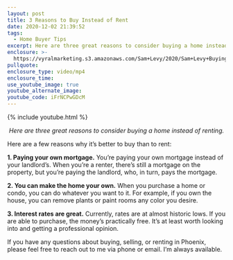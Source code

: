 ```yaml
---
layout: post
title: 3 Reasons to Buy Instead of Rent
date: 2020-12-02 21:39:52
tags:
  - Home Buyer Tips
excerpt: Here are three great reasons to consider buying a home instead of renting.
enclosure: >-
  https://vyralmarketing.s3.amazonaws.com/Sam+Levy/2020/Sam+Levy+Buying+vs+Renting.mp4
pullquote:
enclosure_type: video/mp4
enclosure_time:
use_youtube_image: true
youtube_alternate_image:
youtube_code: iFrNCPwGDcM
---
```


{% include youtube.html %}

<p style="text-align: center;"><em>Here are three great reasons to consider buying a home instead of renting.</em></p>

Here are a few reasons why it’s better to buy than to rent:

**1. Paying your own mortgage.** You’re paying your own mortgage instead of your landlord’s. When you’re a renter, there’s still a mortgage on the property, but you’re paying the landlord, who, in turn, pays the mortgage.&nbsp;

**2. You can make the home your own.** When you purchase a home or condo, you can do whatever you want to it. For example, if you own the house, you can remove plants or paint rooms any color you desire.

**3. Interest rates are great.** Currently, rates are at almost historic lows. If you are able to purchase, the money’s practically free. It’s at least worth looking into and getting a professional opinion.&nbsp;

If you have any questions about buying, selling, or renting in Phoenix, please feel free to reach out to me via phone or email. I’m always available.